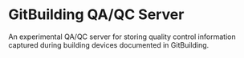 # GitBuilding QA/QC Server

An experimental QA/QC server for storing quality control information captured during building devices documented in GitBuilding.
